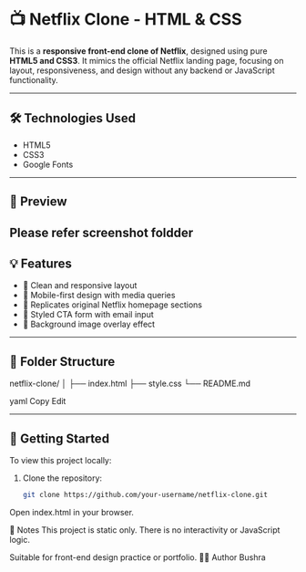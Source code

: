 # 📺 Netflix Clone - HTML & CSS

This is a **responsive front-end clone of Netflix**, designed using pure **HTML5 and CSS3**. It mimics the official Netflix landing page, focusing on layout, responsiveness, and design without any backend or JavaScript functionality.

---

## 🛠️ Technologies Used

- HTML5  
- CSS3  
- Google Fonts

---

## 📸 Preview

Please refer screenshot foldder
---

## 💡 Features

- 🎨 Clean and responsive layout  
- 📱 Mobile-first design with media queries  
- 📌 Replicates original Netflix homepage sections  
- 🔳 Styled CTA form with email input  
- 🌆 Background image overlay effect

---

## 📁 Folder Structure

netflix-clone/
│
├── index.html
├── style.css
└── README.md

yaml
Copy
Edit

---

## 🚀 Getting Started

To view this project locally:

1. Clone the repository:
   ```bash
   git clone https://github.com/your-username/netflix-clone.git
Open index.html in your browser.

📌 Notes
This project is static only. There is no interactivity or JavaScript logic.

Suitable for front-end design practice or portfolio.
🙋‍♀️ Author
Bushra
